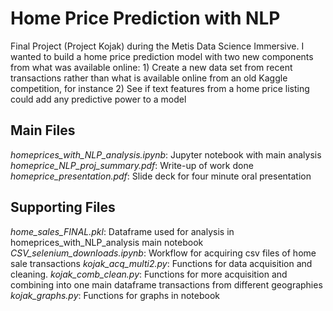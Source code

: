 # Home Price Prediction with NLP

Final Project (Project Kojak) during the Metis Data Science Immersive. I wanted to build a home price prediction model with two new components from what was available online: 1) Create a new data set from recent transactions rather than what is available online from an old Kaggle competition, for instance 2) See if text features from a home price listing could add any predictive power to a model


## Main Files

*homeprices_with_NLP_analysis.ipynb*:  Jupyter notebook with main analysis
*homeprice_NLP_proj_summary.pdf*:  Write-up of work done
*homeprice_presentation.pdf*:  Slide deck for four minute oral presentation


## Supporting Files

*home_sales_FINAL.pkl*: Dataframe used for analysis in homeprices_with_NLP_analysis main notebook
*CSV_selenium_downloads.ipynb*: Workflow for acquiring csv files of home sale transactions
*kojak_acq_multi2.py*:  Functions for data acquisition and cleaning. 
*kojak_comb_clean.py*:  Functions for more acquisition and combining into one main dataframe transactions from different geographies
*kojak_graphs.py*:  Functions for graphs in notebook



